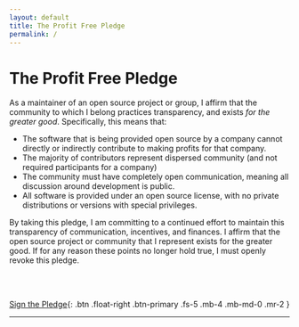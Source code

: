 ```yaml
---
layout: default
title: The Profit Free Pledge
permalink: /
---
```


# The Profit Free Pledge

As a maintainer of an open source project or group, I affirm that
the community to which I belong practices transparency, and exists
*for the greater good*. Specifically, this means that:

 - The software that is being provided open source by a company cannot directly or indirectly contribute to making profits for that company.
 - The majority of contributors represent dispersed community (and not required participants for a company)
 - The community must have completely open communication, meaning all discussion around development is public.
 - All software is provided under an open source license, with no private distributions or versions with special privileges.

By taking this pledge, I am committing to a continued effort to maintain this
transparency of communication, incentives, and finances. I affirm that
the open source project or community that I represent exists for the
greater good. If for any reason these points no longer hold true, I must
openly revoke this pledge.

<br><br>

[Sign the Pledge](https://github.com/good-labs/profit-free-pledge/edit/master/pledge.csv){: .btn .float-right .btn-primary .fs-5 .mb-4 .mb-md-0 .mr-2 }

<div id="contributors" style="display:none">
<table>
    <thead><tr>
     <th>Project or Community</th>
     <th>Url</th>
    </tr>
    </thead>
    <tbody id="contributor-table">
    </tbody>
</table>
</div>

<script src="https://cdnjs.cloudflare.com/ajax/libs/jquery/2.1.4/jquery.min.js"></script>

<script>
$(document).ready(function(){

    rows = ""
    url = "https://raw.githubusercontent.com/good-labs/profit-free-pledge/master/pledge.csv"
    $.get(url, function(data) {
        data = data.split("\n").slice(1,)
        $.each(data, function(i, d){
            items = d.split(",")
            if (!((items[0] === undefined) || (items[1] === undefined))) {                 
                rows = rows + "<tr><td>" + items[0] + "</td><td><a target='_blank' href='" + items[1] + "'>" + items[1] + "</a></td></tr>\n"  
            }
        });
    });

    $('#contributor-table').html(rows)
    $('#contributors').show();
});
</script>

---
